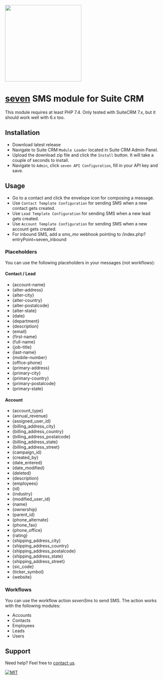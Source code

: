 <img src="https://www.seven.io/wp-content/uploads/Logo.svg" width="250" />

# [seven](https://www.seven.io/) SMS module for Suite CRM

This module requires at least PHP 7.4.
Only tested with SuiteCRM 7.x, but it should work well with 6.x too.

## Installation

- Download latest release
- Navigate to Suite CRM `Module Loader` located in Suite CRM Admin Panel.
- Upload the download zip file and click the `Install` button. It will take a couple of
  seconds to install.
- Navigate to `Admin`, click `seven API Configuration`, fill in your API key and save.

## Usage

- Go to a contact and click the envelope icon for composing a message.
- Use `Contact Template Configuration`  for sending SMS when a new contact gets created.
- Use `Lead Template Configuration`  for sending SMS when a new lead gets created.
- Use `Account Template Configuration`  for sending SMS when a new account gets created.
- For inbound SMS, add a *sms_mo* webhook pointing to /index.php?entryPoint=seven_inbound

### Placeholders

You can use the following placeholders in your messages (not workflows):

#### Contact / Lead

- {account-name}
- {alter-address}
- {alter-city}
- {alter-country}
- {alter-postalcode}
- {alter-state}
- {date}
- {department}
- {description}
- {email}
- {first-name}
- {full-name}
- {job-title}
- {last-name}
- {mobile-number}
- {office-phone}
- {primary-address}
- {primary-city}
- {primary-country}
- {primary-postalcode}
- {primary-state}

#### Account

- {account_type}
- {annual_revenue}
- {assigned_user_id}
- {billing_address_city}
- {billing_address_country}
- {billing_address_postalcode}
- {billing_address_state}
- {billing_address_street}
- {campaign_id}
- {created_by}
- {date_entered}
- {date_modified}
- {deleted}
- {description}
- {employees}
- {id}
- {industry}
- {modified_user_id}
- {name}
- {ownership}
- {parent_id}
- {phone_alternate}
- {phone_fax}
- {phone_office}
- {rating}
- {shipping_address_city}
- {shipping_address_country}
- {shipping_address_postalcode}
- {shipping_address_state}
- {shipping_address_street}
- {sic_code}
- {ticker_symbol}
- {website}

### Workflows
You can use the workflow action *sevenSms* to send SMS.
The action works with the following modules:
- Accounts
- Contacts
- Employees
- Leads
- Users

## Support

Need help? Feel free to [contact us](https://www.seven.io/en/company/contact/).

[![MIT](https://img.shields.io/badge/License-MIT-teal.svg)](LICENSE)
